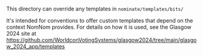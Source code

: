 This directory can override any templates in `nominate/templates/bits/`

It's intended for conventions to offer custom templates that depend on the context NomNom provides. For details on how it is used, see the Glasgow 2024 site at https://github.com/WorldconVotingSystems/glasgow2024/tree/main/glasgow_2024_app/templates
